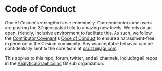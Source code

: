 # Code of Conduct 

One of Cesium's strengths is our community.  Our contributors and users are pushing the 3D geospatial field to amazing new levels.  We rely on an open, friendly, inclusive environment to facilitate this.  As such, we follow the [Contributor Covenant](http://contributor-covenant.org/)'s [Code of Conduct](http://contributor-covenant.org/version/1/4/code-of-conduct.md) to ensure a harassment-free experience in the Cesium community.  Any unacceptable behavior can be confidentially sent to the core team at pcozzi@agi.com.

This applies to this repo, forum, twitter, and all channels, including all repos in the [AnalyticalGraphicsInc](https://github.com/AnalyticalGraphicsInc) GitHub organization.

